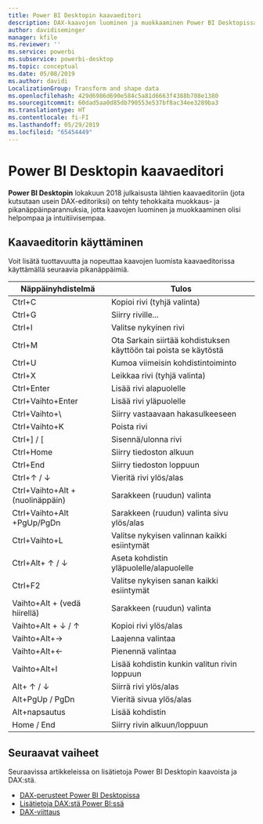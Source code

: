 ```yaml
---
title: Power BI Desktopin kaavaeditori
description: DAX-kaavojen luominen ja muokkaaminen Power BI Desktopissa
author: davidiseminger
manager: kfile
ms.reviewer: ''
ms.service: powerbi
ms.subservice: powerbi-desktop
ms.topic: conceptual
ms.date: 05/08/2019
ms.author: davidi
LocalizationGroup: Transform and shape data
ms.openlocfilehash: 429d6986d690e584c5a81d6663f4388b708e1380
ms.sourcegitcommit: 60dad5aa0d85db790553e537bf8ac34ee3289ba3
ms.translationtype: HT
ms.contentlocale: fi-FI
ms.lasthandoff: 05/29/2019
ms.locfileid: "65454449"
---
```

# <a name="formula-editor-in-power-bi-desktop"></a>Power BI Desktopin kaavaeditori

**Power BI Desktopin** lokakuun 2018 julkaisusta lähtien kaavaeditoriin (jota kutsutaan usein DAX-editoriksi) on tehty tehokkaita muokkaus- ja pikanäppäinparannuksia, jotta kaavojen luominen ja muokkaaminen olisi helpompaa ja intuitiivisempaa. 

## <a name="using-the-formula-editor"></a>Kaavaeditorin käyttäminen

Voit lisätä tuottavuutta ja nopeuttaa kaavojen luomista kaavaeditorissa käyttämällä seuraavia pikanäppäimiä.


|Näppäinyhdistelmä  |Tulos  |
|---------|---------|
|Ctrl+C  | Kopioi rivi (tyhjä valinta) |
|Ctrl+G  |Siirry riville... |
|Ctrl+I  |Valitse nykyinen rivi  |
|Ctrl+M  |Ota Sarkain siirtää kohdistuksen käyttöön tai poista se käytöstä |
|Ctrl+U  |Kumoa viimeisin kohdistintoiminto  |
|Ctrl+X   | Leikkaa rivi (tyhjä valinta) |
|Ctrl+Enter  |Lisää rivi alapuolelle  |
|Ctrl+Vaihto+Enter  |Lisää rivi yläpuolelle  |
|Ctrl+Vaihto+\  |Siirry vastaavaan hakasulkeeseen  |
|Ctrl+Vaihto+K  |Poista rivi  |
|Ctrl+] / [  |Sisennä/ulonna rivi  |
|Ctrl+Home  |Siirry tiedoston alkuun  |
|Ctrl+End  |Siirry tiedoston loppuun  |
|Ctrl+↑ / ↓   |Vieritä rivi ylös/alas  |
|Ctrl+Vaihto+Alt + (nuolinäppäin)  |Sarakkeen (ruudun) valinta  |
|Ctrl+Vaihto+Alt +PgUp/PgDn  |Sarakkeen (ruudun) valinta sivu ylös/alas |
|Ctrl+Vaihto+L  |Valitse nykyisen valinnan kaikki esiintymät |
|Ctrl+Alt+ ↑ / ↓  |Aseta kohdistin yläpuolelle/alapuolelle  |
|Ctrl+F2  |Valitse nykyisen sanan kaikki esiintymät | 
|Vaihto+Alt + (vedä hiirellä) |Sarakkeen (ruudun) valinta  |
|Vaihto+Alt + ↓ / ↑  |Kopioi rivi ylös/alas  |
|Vaihto+Alt+→  |Laajenna valintaa  |
|Vaihto+Alt+←  |Pienennä valintaa |
|Vaihto+Alt+I  |Lisää kohdistin kunkin valitun rivin loppuun |
|Alt+ ↑ / ↓  | Siirrä rivi ylös/alas |
|Alt+PgUp / PgDn  |Vieritä sivua ylös/alas  |
|Alt+napsautus  |Lisää kohdistin  |
|Home / End  |Siirry rivin alkuun/loppuun  |

## <a name="next-steps"></a>Seuraavat vaiheet

Seuraavissa artikkeleissa on lisätietoja Power BI Desktopin kaavoista ja DAX:stä.

* [DAX-perusteet Power BI Desktopissa](desktop-quickstart-learn-dax-basics.md)
* [Lisätietoja DAX:stä Power BI:ssä](https://docs.microsoft.com/power-bi/guided-learning/introductiontodax?tutorial-step=1)
* [DAX-viittaus](https://msdn.microsoft.com/query-bi/dax/data-analysis-expressions-dax-reference)

